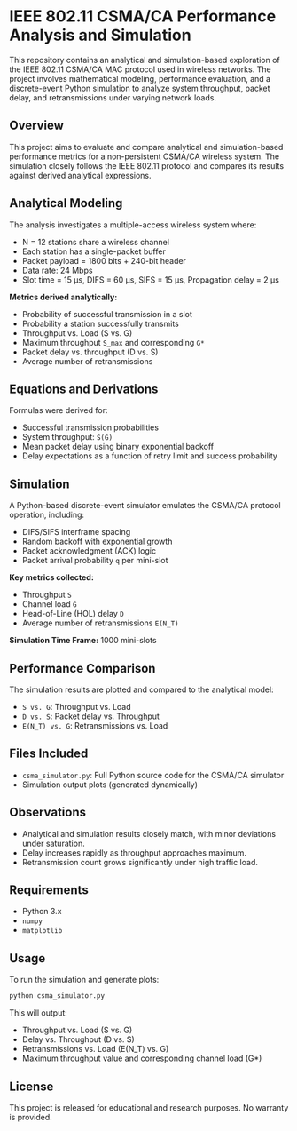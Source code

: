 # IEEE 802.11 CSMA/CA Performance Analysis and Simulation

This repository contains an analytical and simulation-based exploration of the IEEE 802.11 CSMA/CA MAC protocol used in wireless networks. The project involves mathematical modeling, performance evaluation, and a discrete-event Python simulation to analyze system throughput, packet delay, and retransmissions under varying network loads.

## Overview

This project aims to evaluate and compare analytical and simulation-based performance metrics for a non-persistent CSMA/CA wireless system. The simulation closely follows the IEEE 802.11 protocol and compares its results against derived analytical expressions.

## Analytical Modeling

The analysis investigates a multiple-access wireless system where:
- N = 12 stations share a wireless channel
- Each station has a single-packet buffer
- Packet payload = 1800 bits + 240-bit header
- Data rate: 24 Mbps
- Slot time = 15 µs, DIFS = 60 µs, SIFS = 15 µs, Propagation delay = 2 µs

**Metrics derived analytically:**
- Probability of successful transmission in a slot
- Probability a station successfully transmits
- Throughput vs. Load (S vs. G)
- Maximum throughput `S_max` and corresponding `G*`
- Packet delay vs. throughput (D vs. S)
- Average number of retransmissions

## Equations and Derivations

Formulas were derived for:
- Successful transmission probabilities
- System throughput: `S(G)`
- Mean packet delay using binary exponential backoff
- Delay expectations as a function of retry limit and success probability

## Simulation

A Python-based discrete-event simulator emulates the CSMA/CA protocol operation, including:
- DIFS/SIFS interframe spacing
- Random backoff with exponential growth
- Packet acknowledgment (ACK) logic
- Packet arrival probability `q` per mini-slot

**Key metrics collected:**
- Throughput `S`
- Channel load `G`
- Head-of-Line (HOL) delay `D`
- Average number of retransmissions `E(N_T)`

**Simulation Time Frame:** 1000 mini-slots

## Performance Comparison

The simulation results are plotted and compared to the analytical model:
- `S vs. G`: Throughput vs. Load
- `D vs. S`: Packet delay vs. Throughput
- `E(N_T) vs. G`: Retransmissions vs. Load

## Files Included

- `csma_simulator.py`: Full Python source code for the CSMA/CA simulator
- Simulation output plots (generated dynamically)

## Observations

- Analytical and simulation results closely match, with minor deviations under saturation.
- Delay increases rapidly as throughput approaches maximum.
- Retransmission count grows significantly under high traffic load.

## Requirements

- Python 3.x
- `numpy`
- `matplotlib`

## Usage

To run the simulation and generate plots:

```bash
python csma_simulator.py
```

This will output:
- Throughput vs. Load (S vs. G)
- Delay vs. Throughput (D vs. S)
- Retransmissions vs. Load (E(N_T) vs. G)
- Maximum throughput value and corresponding channel load (G*)

## License
This project is released for educational and research purposes. No warranty is provided.
